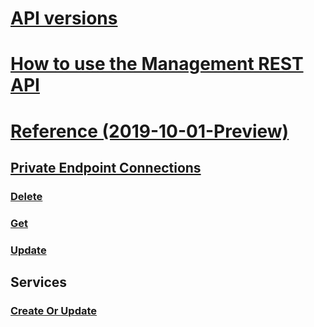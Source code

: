 # [API versions](management-api-versions.md)
# [How to use the Management REST API](search-howto-management-rest-api.md)
# [Reference (2019-10-01-Preview)](index-2019-10-01-preview.md)
## [Private Endpoint Connections](2019-10-01-preview/private-endpoint-connection.md)
### [Delete](2019-10-01-preview/delete-privateendpointconnections.md)
### [Get](2019-10-01-preview/get-privateendpointconnections.md)
### [Update](2019-10-01-preview/update-privateendpointconnections.md)
## Services
### [Create Or Update](2019-10-01-preview/createorupdate-service.md)